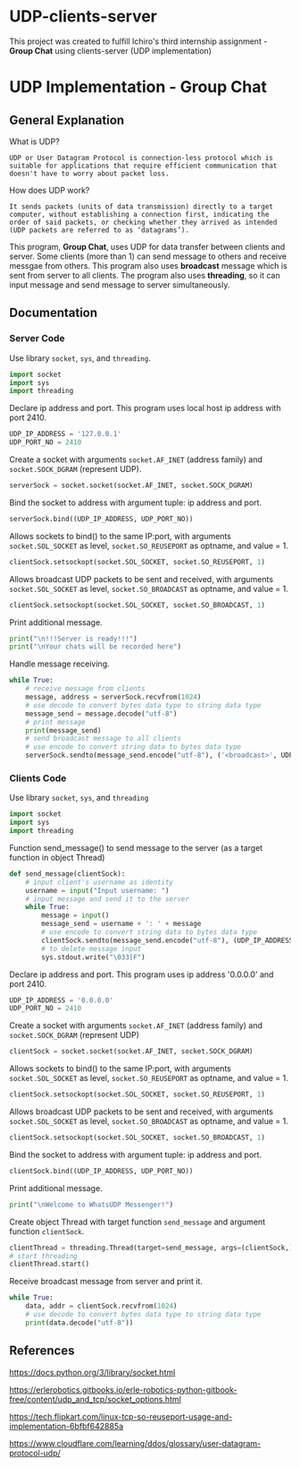 # UDP-clients-server
This project was created to fulfill Ichiro's third internship assignment - **Group Chat** using clients-server (UDP implementation)

# UDP Implementation - Group Chat
## General Explanation
What is UDP?

    UDP or User Datagram Protocol is connection-less protocol which is suitable for applications that require efficient communication that doesn't have to worry about packet loss. 

How does UDP work?

    It sends packets (units of data transmission) directly to a target computer, without establishing a connection first, indicating the order of said packets, or checking whether they arrived as intended (UDP packets are referred to as ‘datagrams’).

This program, **Group Chat**, uses UDP for data transfer between clients and server. Some clients (more than 1) can send message to others and receive messgae from others. This program also uses **broadcast** message which is sent from server to all clients. The program also uses **threading**, so it can input message and send message to server simultaneously.

## Documentation
### Server Code
Use library `socket`, `sys`, and `threading`. 
```py
import socket
import sys
import threading
```

Declare ip address and port. This program uses local host ip address with port 2410.
```py
UDP_IP_ADDRESS = '127.0.0.1'
UDP_PORT_NO = 2410
```

Create a socket with arguments `socket.AF_INET` (address family) and `socket.SOCK_DGRAM` (represent UDP).
```py
serverSock = socket.socket(socket.AF_INET, socket.SOCK_DGRAM)
```

Bind the socket to address with argument tuple: ip address and port.
```py
serverSock.bind((UDP_IP_ADDRESS, UDP_PORT_NO))
```

Allows sockets to bind() to the same IP:port, with arguments `socket.SOL_SOCKET` as level, `socket.SO_REUSEPORT` as optname, and value = 1.
```py
clientSock.setsockopt(socket.SOL_SOCKET, socket.SO_REUSEPORT, 1)
```

Allows broadcast UDP packets to be sent and received, with arguments `socket.SOL_SOCKET` as level, `socket.SO_BROADCAST` as optname, and value = 1.
```py
clientSock.setsockopt(socket.SOL_SOCKET, socket.SO_BROADCAST, 1)
```

Print additional message.
```py
print("\n!!!Server is ready!!!")
print("\nYour chats will be recorded here")
```

Handle message receiving.
```py
while True:
    # receive message from clients
    message, address = serverSock.recvfrom(1024)
    # use decode to convert bytes data type to string data type
    message_send = message.decode("utf-8")
    # print message
    print(message_send)
    # send broadcast message to all clients
    # use encode to convert string data to bytes data type
    serverSock.sendto(message_send.encode("utf-8"), ('<broadcast>', UDP_PORT_NO))
```

### Clients Code
Use library `socket`, `sys`, and `threading`
```py
import socket
import sys
import threading
```

Function send_message() to send message to the server (as a target function in object Thread)
```py
def send_message(clientSock):
    # input client's username as identity
    username = input("Input username: ")
    # input message and send it to the server
    while True:
        message = input()
        message_send = username + ': ' + message
        # use encode to convert string data to bytes data type
        clientSock.sendto(message_send.encode("utf-8"), (UDP_IP_ADDRESS, UDP_PORT_NO))
        # to delete message input
        sys.stdout.write("\033[F")
```

Declare ip address and port. This program uses ip address '0.0.0.0' and port 2410.
```py
UDP_IP_ADDRESS = '0.0.0.0'
UDP_PORT_NO = 2410
```

Create a socket with arguments `socket.AF_INET` (address family) and `socket.SOCK_DGRAM` (represent UDP)
```py
clientSock = socket.socket(socket.AF_INET, socket.SOCK_DGRAM)
```

Allows sockets to bind() to the same IP:port, with arguments `socket.SOL_SOCKET` as level, `socket.SO_REUSEPORT` as optname, and value = 1.
```py
clientSock.setsockopt(socket.SOL_SOCKET, socket.SO_REUSEPORT, 1)
```

Allows broadcast UDP packets to be sent and received, with arguments `socket.SOL_SOCKET` as level, `socket.SO_BROADCAST` as optname, and value = 1.
```py
clientSock.setsockopt(socket.SOL_SOCKET, socket.SO_BROADCAST, 1)
```

Bind the socket to address with argument tuple: ip address and port.
```py
clientSock.bind((UDP_IP_ADDRESS, UDP_PORT_NO))
```

Print additional message.
```py
print("\nWelcome to WhatsUDP Messenger!")
```

Create object Thread with target function `send_message` and argument function `clientSock`.
```py
clientThread = threading.Thread(target=send_message, args=(clientSock,))
# start threading
clientThread.start()
```

Receive broadcast message from server and print it.
```py
while True:
    data, addr = clientSock.recvfrom(1024)
    # use decode to convert bytes data type to string data type
    print(data.decode("utf-8"))
```

## References
https://docs.python.org/3/library/socket.html

https://erlerobotics.gitbooks.io/erle-robotics-python-gitbook-free/content/udp_and_tcp/socket_options.html

https://tech.flipkart.com/linux-tcp-so-reuseport-usage-and-implementation-6bfbf642885a

https://www.cloudflare.com/learning/ddos/glossary/user-datagram-protocol-udp/